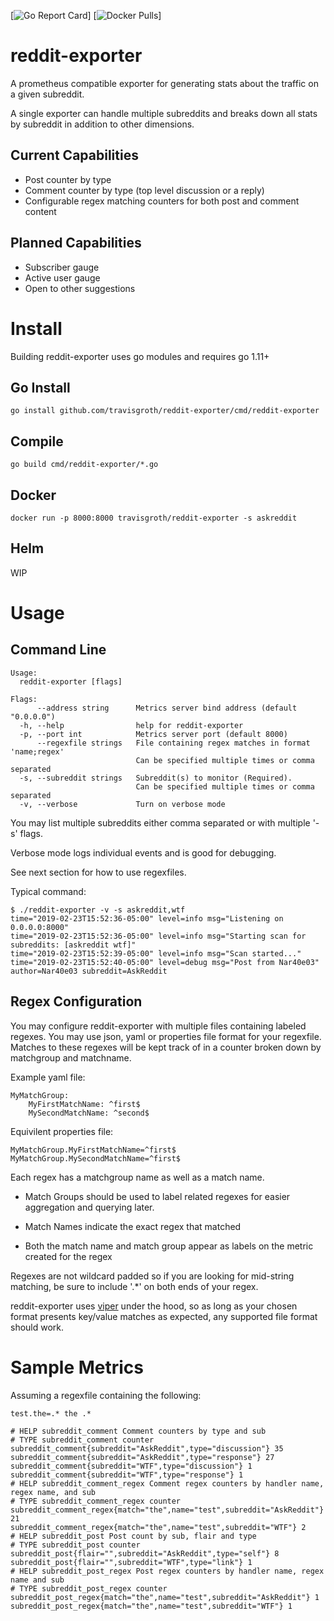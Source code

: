 [![Go Report Card](https://goreportcard.com/badge/github.com/travisgroth/reddit-exporter)]
[![Docker Pulls](https://img.shields.io/docker/pulls/travisgroth/reddit-exporter.svg?maxAge=604800)]

# reddit-exporter
A prometheus compatible exporter for generating stats about the traffic on a given subreddit.

A single exporter can handle multiple subreddits and breaks down all stats by subreddit in addition to other dimensions.

## Current Capabilities
* Post counter by type
* Comment counter by type (top level discussion or a reply)
* Configurable regex matching counters for both post and comment content

## Planned Capabilities
* Subscriber gauge
* Active user gauge
* Open to other suggestions

# Install

Building reddit-exporter uses go modules and requires go 1.11+

## Go Install

```
go install github.com/travisgroth/reddit-exporter/cmd/reddit-exporter
```

## Compile

```
go build cmd/reddit-exporter/*.go
```

## Docker

```
docker run -p 8000:8000 travisgroth/reddit-exporter -s askreddit
```

## Helm
WIP

# Usage

## Command Line 

```
Usage:
  reddit-exporter [flags]

Flags:
      --address string      Metrics server bind address (default "0.0.0.0")
  -h, --help                help for reddit-exporter
  -p, --port int            Metrics server port (default 8000)
      --regexfile strings   File containing regex matches in format 'name;regex'
                            Can be specified multiple times or comma separated
  -s, --subreddit strings   Subreddit(s) to monitor (Required).
                            Can be specified multiple times or comma separated
  -v, --verbose             Turn on verbose mode
  ```

  You may list multiple subreddits either comma separated or with multiple '-s' flags.

  Verbose mode logs individual events and is good for debugging.

  See next section for how to use regexfiles.

  Typical command:

  ```
$ ./reddit-exporter -v -s askreddit,wtf
time="2019-02-23T15:52:36-05:00" level=info msg="Listening on 0.0.0.0:8000"
time="2019-02-23T15:52:36-05:00" level=info msg="Starting scan for subreddits: [askreddit wtf]"
time="2019-02-23T15:52:39-05:00" level=info msg="Scan started..."
time="2019-02-23T15:52:40-05:00" level=debug msg="Post from Nar40e03" author=Nar40e03 subreddit=AskReddit
```

## Regex Configuration

You may configure reddit-exporter with multiple files containing labeled regexes.  You may use json, yaml or properties file format for your regexfile.  Matches to these regexes will be kept track of in a counter broken down by matchgroup and matchname.  

Example yaml file:

```
MyMatchGroup:
    MyFirstMatchName: ^first$
    MySecondMatchName: ^second$
```

Equivilent properties file:
```
MyMatchGroup.MyFirstMatchName=^first$
MyMatchGroup.MySecondMatchName=^first$
```

Each regex has a matchgroup name as well as a match name.  

* Match Groups should be used to label related regexes for easier aggregation and querying later.  

* Match Names indicate the exact regex that matched

* Both the match name and match group appear as labels on the metric created for the regex

Regexes are not wildcard padded so if you are looking for mid-string matching, be sure to include '.*' on both ends of your regex.

reddit-exporter uses [viper](https://github.com/spf13/viper) under the hood, so as long as your chosen format presents key/value matches as expected, any supported file format should work.  

# Sample Metrics

Assuming a regexfile containing the following:
```
test.the=.* the .*
```

```
# HELP subreddit_comment Comment counters by type and sub
# TYPE subreddit_comment counter
subreddit_comment{subreddit="AskReddit",type="discussion"} 35
subreddit_comment{subreddit="AskReddit",type="response"} 27
subreddit_comment{subreddit="WTF",type="discussion"} 1
subreddit_comment{subreddit="WTF",type="response"} 1
# HELP subreddit_comment_regex Comment regex counters by handler name, regex name, and sub
# TYPE subreddit_comment_regex counter
subreddit_comment_regex{match="the",name="test",subreddit="AskReddit"} 21
subreddit_comment_regex{match="the",name="test",subreddit="WTF"} 2
# HELP subreddit_post Post count by sub, flair and type
# TYPE subreddit_post counter
subreddit_post{flair="",subreddit="AskReddit",type="self"} 8
subreddit_post{flair="",subreddit="WTF",type="link"} 1
# HELP subreddit_post_regex Post regex counters by handler name, regex name and sub
# TYPE subreddit_post_regex counter
subreddit_post_regex{match="the",name="test",subreddit="AskReddit"} 1
subreddit_post_regex{match="the",name="test",subreddit="WTF"} 1
```


